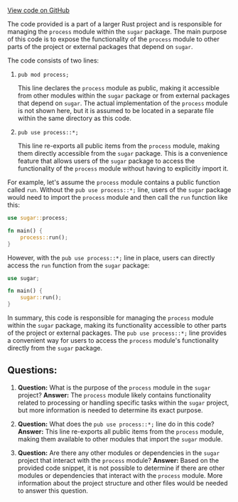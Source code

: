 [View code on GitHub](https://github.com/metaplex-foundation/sugar/src/mint/mod.rs)

The code provided is a part of a larger Rust project and is responsible for managing the `process` module within the `sugar` package. The main purpose of this code is to expose the functionality of the `process` module to other parts of the project or external packages that depend on `sugar`.

The code consists of two lines:

1. `pub mod process;`

   This line declares the `process` module as public, making it accessible from other modules within the `sugar` package or from external packages that depend on `sugar`. The actual implementation of the `process` module is not shown here, but it is assumed to be located in a separate file within the same directory as this code.

2. `pub use process::*;`

   This line re-exports all public items from the `process` module, making them directly accessible from the `sugar` package. This is a convenience feature that allows users of the `sugar` package to access the functionality of the `process` module without having to explicitly import it.

For example, let's assume the `process` module contains a public function called `run`. Without the `pub use process::*;` line, users of the `sugar` package would need to import the `process` module and then call the `run` function like this:

```rust
use sugar::process;

fn main() {
    process::run();
}
```

However, with the `pub use process::*;` line in place, users can directly access the `run` function from the `sugar` package:

```rust
use sugar;

fn main() {
    sugar::run();
}
```

In summary, this code is responsible for managing the `process` module within the `sugar` package, making its functionality accessible to other parts of the project or external packages. The `pub use process::*;` line provides a convenient way for users to access the `process` module's functionality directly from the `sugar` package.
## Questions: 
 1. **Question:** What is the purpose of the `process` module in the `sugar` project?
   **Answer:** The `process` module likely contains functionality related to processing or handling specific tasks within the `sugar` project, but more information is needed to determine its exact purpose.

2. **Question:** What does the `pub use process::*;` line do in this code?
   **Answer:** This line re-exports all public items from the `process` module, making them available to other modules that import the `sugar` module.

3. **Question:** Are there any other modules or dependencies in the `sugar` project that interact with the `process` module?
   **Answer:** Based on the provided code snippet, it is not possible to determine if there are other modules or dependencies that interact with the `process` module. More information about the project structure and other files would be needed to answer this question.